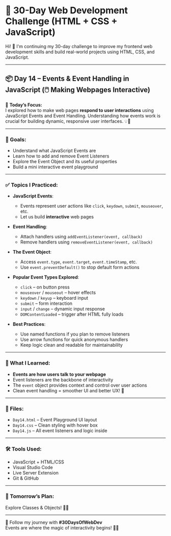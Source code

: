 # 🚀 30-Day Web Development Challenge (HTML + CSS + JavaScript)

Hi! 👋 I'm continuing my 30-day challenge to improve my frontend web development skills and build real-world projects using HTML, CSS, and JavaScript.

---

## 📦 Day 14 – Events & Event Handling in JavaScript (🖱️ Making Webpages Interactive)

📌 **Today’s Focus:**  
I explored how to make web pages **respond to user interactions** using JavaScript Events and Event Handling. Understanding how events work is crucial for building dynamic, responsive user interfaces. 💡🧠

---

### 🎯 Goals:
- Understand what JavaScript Events are  
- Learn how to add and remove Event Listeners  
- Explore the Event Object and its useful properties  
- Build a mini interactive event playground  

---

### ✅ Topics I Practiced:

- **JavaScript Events**:
  - Events represent user actions like `click`, `keydown`, `submit`, `mouseover`, etc.
  - Let us build **interactive** web pages

- **Event Handling**:
  - Attach handlers using `addEventListener(event, callback)`
  - Remove handlers using `removeEventListener(event, callback)`

- **The Event Object**:
  - Access `event.type`, `event.target`, `event.timeStamp`, etc.
  - Use `event.preventDefault()` to stop default form actions

- **Popular Event Types Explored**:
  - `click` – on button press  
  - `mouseover` / `mouseout` – hover effects  
  - `keydown` / `keyup` – keyboard input  
  - `submit` – form interaction  
  - `input` / `change` – dynamic input response  
  - `DOMContentLoaded` – trigger after HTML fully loads

- **Best Practices**:
  - Use named functions if you plan to remove listeners  
  - Use arrow functions for quick anonymous handlers  
  - Keep logic clean and readable for maintainability  

---

### 🧠 What I Learned:
- **Events are how users talk to your webpage**  
- Event listeners are the backbone of interactivity  
- The `event` object provides context and control over user actions  
- Clean event handling = smoother UI and better UX! 🌟

---

### 📁 Files:
- `Day14.html` – Event Playground UI layout  
- `Day14.css` – Clean styling with hover box  
- `Day14.js` – All event listeners and logic inside

---

### 🛠️ Tools Used:
- JavaScript + HTML/CSS  
- Visual Studio Code  
- Live Server Extension  
- Git & GitHub  

---

### 📌 Tomorrow’s Plan:
Explore Classes & Objects! 🧾✅

---

🔖 Follow my journey with **#30DaysOfWebDev**  
Events are where the magic of interactivity begins! 🎯✨

